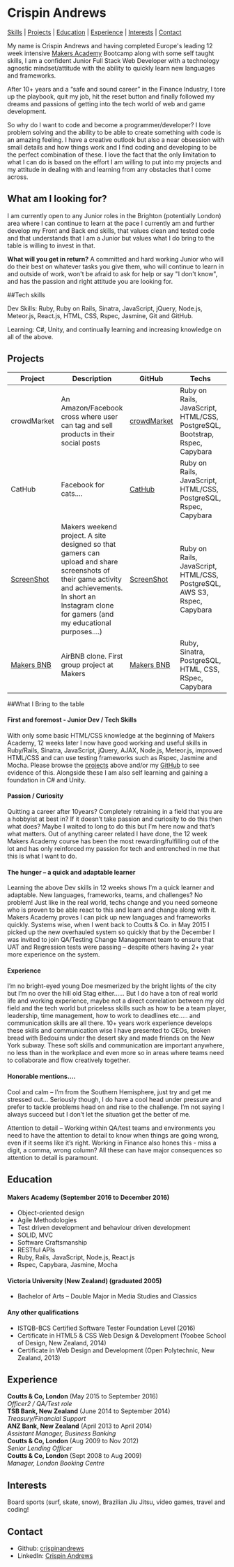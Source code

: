 # Crispin Andrews
[Skills](#what-i-bring-to-the-table) | [Projects](#projects) | [Education](#education) | [Experience](#experience) | [Interests](#interests) | [Contact](#contact)My name is Crispin Andrews and having completed Europe's leading 12 week intensive [Makers Academy](http://employers.makersacademy.com/) Bootcamp along with some self taught skills, I am a confident Junior Full Stack Web Developer with a technology agnostic mindset/attitude with the ability to quickly learn new languages and frameworks.After 10+ years and a “safe and sound career” in the Finance Industry, I tore up the playbook, quit my job, hit the reset button and finally followed my dreams and passions of getting into the tech world of web and game development.So why do I want to code and become a programmer/developer? I love problem solving and the ability to be able to create something with code is an amazing feeling. I have a creative outlook but also a near obsession with small details and how things work and I find coding and developing to be the perfect combination of these. I love the fact that the only limitation to what I can do is based on the effort I am willing to put into my projects and my attitude in dealing with and learning from any obstacles that I come across.## What am I looking for?I am currently open to any Junior roles in the Brighton (potentially London) area where I can continue to learn at the pace I currently am and further develop my Front and Back end skills, that values clean and tested code and that understands that I am a Junior but values what I do bring to the table is willing to invest in that.**What will you get in return?** A committed and hard working Junior who will do their best on whatever tasks you give them, who will continue to learn in and outside of work, won't be afraid to ask for help or say "I don't know", and has the passion and right attitude you are looking for.##Tech skillsDev Skills: Ruby, Ruby on Rails, Sinatra, JavaScript, jQuery, Node.js, Meteor.js, React.js, HTML, CSS, Rspec, Jasmine, Git and GitHub.Learning: C#, Unity, and continually learning and increasing knowledge on all of the above.## ProjectsProject | Description | GitHub | Techs | Timeframe------- | ----------- | ------ | ----- | ---------crowdMarket | An Amazon/Facebook cross where user can tag and sell products in their social posts | [crowdMarket](https://github.com/crispinandrews/crowd_market) | Ruby on Rails, JavaScript, HTML/CSS, PostgreSQL, Bootstrap, Rspec, Capybara | 4 people, 10 daysCatHub | Facebook for cats.... | [CatHub](https://github.com/crispinandrews/CatHub) | Ruby on Rails, JavaScript, HTML/CSS, PostgreSQL, Rspec, Capybara | 6 people, 5 days[ScreenShot](https://agile-ridge-12392.herokuapp.com) | Makers weekend project. A site designed so that gamers can upload and share screenshots of their game activity and achievements. In short an Instagram clone for gamers (and my educational purposes....) | [ScreenShot](https://github.com/crispinandrews/instagram-challenge) | Ruby on Rails, JavaScript, HTML/CSS, PostgreSQL, AWS S3, Rspec, Capybara | Solo, 2 days[Makers BNB](http://team3bnb.herokuapp.com) | AirBNB clone. First group project at Makers | [Makers BNB](https://github.com/crispinandrews/BNB) | Ruby, Sinatra, PostgreSQL, HTML, CSS, RSpec, Capybara | 4 people, 5 days##What I Bring to the table#### First and foremost - Junior Dev / Tech SkillsWith only some basic HTML/CSS knowledge at the beginning of Makers Academy, 12 weeks later I now have good working and useful skills in Ruby/Rails, Sinatra, JavaScript, jQuery, AJAX, Node.js, Meteor.js, improved HTML/CSS and can use testing frameworks such as Rspec, Jasmine and Mocha. Please browse the [projects](#projects) above and/or my [GitHub](https://github.com/crispinandrews) to see evidence of this.Alongside these I am also self learning and gaining a foundation in C# and Unity.#### Passion / CuriosityQuitting a career after 10years? Completely retraining in a field that you are a hobbyist at best in? If it doesn’t take passion and curiosity to do this then what does? Maybe I waited to long to do this but I’m here now and that’s what matters. Out of anything career related I have done, the 12 week Makers Academy course has been the most rewarding/fulfilling out of the lot and has only reinforced my passion for tech and entrenched in me that this is what I want to do.#### The hunger – a quick and adaptable learnerLearning the above Dev skills in 12 weeks shows I’m a quick learner and adaptable. New languages, frameworks, teams, and challenges? No problem! Just like in the real world, techs change and you need someone who is proven to be able react to this and learn and change along with it. Makers Academy proves I can pick up new languages and frameworks quickly. Systems wise, when I went back to Coutts & Co. in May 2015 I picked up the new overhauled system so quickly that by the December I was invited to join QA/Testing Change Management team to ensure that UAT and Regression tests were passing – despite others having 2+ year more experience on the system.#### ExperienceI’m no bright-eyed young Doe mesmerized by the bright lights of the city but I’m no over the hill old Stag either…… But I do have a ton of real world life and working experience, maybe not a direct correlation between my old field and the tech world but priceless skills such as how to be a team player, leadership, time management, how to work to deadlines etc….. and communication skills are all there. 10+ years work experience develops these skills and communication wise I have presented to CEOs, broken bread with Bedouins under the desert sky and made friends on the New York subway. These soft skills and communication are important anywhere, no less than in the workplace and even more so in areas where teams need to collaborate and flow creatively together.#### Honorable mentions….Cool and calm – I’m from the Southern Hemisphere, just try and get me stressed out… Seriously though, I do have a cool head under pressure and prefer to tackle problems head on and rise to the challenge. I’m not saying I always succeed but I don’t let the situation get the better of me.Attention to detail – Working within QA/test teams and environments you need to have the attention to detail to know when things are going wrong, even if it seems like it’s right. Working in Finance also hones this - miss a digit, a comma, wrong column? All these can have major consequences so attention to detail is paramount.## Education#### Makers Academy (September 2016 to December 2016)- Object-oriented design- Agile Methodologies- Test driven development and behaviour driven development- SOLID, MVC- Software Craftsmanship- RESTful APIs- Ruby, Rails, JavaScript, Node.js, React.js- Rspec, Capybara, Jasmine, Mocha#### Victoria University (New Zealand) (graduated 2005)- Bachelor of Arts – Double Major in Media Studies and Classics#### Any other qualifications- ISTQB-BCS Certified Software Tester Foundation Level (2016)- Certificate in HTML5 & CSS Web Design & Development (Yoobee School of Design, New Zealand, 2014)- Certificate in Web Design and Development (Open Polytechnic, New Zealand, 2013)## Experience**Coutts & Co, London** (May 2015 to September 2016)    *Officer2 / QA/Test role*  **TSB Bank, New Zealand** (June 2014 to September 2014)   *Treasury/Financial Support*  **ANZ Bank, New Zealand** (April 2013 to April 2014)    *Assistant Manager, Business Banking*  **Coutts & Co, London** (Aug 2009 to Nov 2012)    *Senior Lending Officer*  **Coutts & Co, London** (Sept 2008 to Aug 2009)    *Manager, London Booking Centre*  ## InterestsBoard sports (surf, skate, snow), Brazilian Jiu Jitsu, video games, travel and coding!## Contact- Github: [crispinandrews](https://github.com/crispinandrews)- LinkedIn: [Crispin Andrews](https://uk.linkedin.com/in/crispin-andrews-9992b388)
